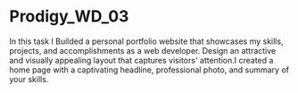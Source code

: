 # Prodigy_WD_03

In this task I Builded a personal portfolio website that showcases my skills, projects, and accomplishments as a web developer. Design an attractive and visually appealing layout that captures visitors' attention.I created a home page with a captivating headline, professional photo, and summary of your skills.


